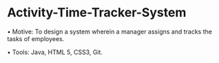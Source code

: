 # Activity-Time-Tracker-System

•	Motive: To design a system wherein a manager assigns and tracks the tasks of employees.

•	Tools: Java, HTML 5, CSS3, Git.
